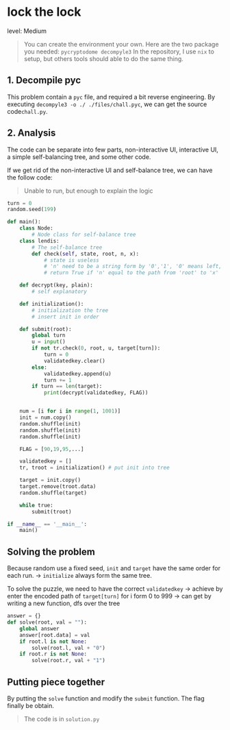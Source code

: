 # lock the lock
level: Medium

> You can create the environment your own. Here are the two package you needed:
> `pycryptodome decompyle3`
> In the repository, I use `nix` to setup, but others tools should able to do the same thing.

## 1. Decompile pyc
This problem contain a `pyc` file, and required a bit reverse engineering.
By executing `decompyle3 -o ./ ./files/chall.pyc`, we can get the source code`chall.py`.

## 2. Analysis
The code can be separate into few parts, non-interactive UI, interactive UI, a simple self-balancing tree, and some other code.

If we get rid of the non-interactive UI and self-balance tree, we can have the follow code:
> Unable to run, but enough to explain the logic

```python
turn = 0
random.seed(199)

def main():
    class Node:
        # Node class for self-balance tree
    class lendis:
        # The self-balance tree
        def check(self, state, root, n, x):
            # state is useless
            # 'n' need to be a string form by '0','1', '0' means left, '1' means right
            # return True if 'n' equal to the path from 'root' to 'x'

    def decrypt(key, plain):
        # self explanatory

    def initialization():
        # initialization the tree
        # insert init in order

    def submit(root):
        global turn
        u = input()
        if not tr.check(0, root, u, target[turn]):
            turn = 0
            validatedkey.clear()
        else:
            validatedkey.append(u)
            turn += 1
        if turn == len(target):
            print(decrypt(validatedkey, FLAG))


    num = [i for i in range(1, 1001)]
    init = num.copy()
    random.shuffle(init)
    random.shuffle(init)
    random.shuffle(init)

    FLAG = [90,19,95,...]

    validatedkey = []
    tr, troot = initialization() # put init into tree

    target = init.copy()
    target.remove(troot.data)
    random.shuffle(target)

    while true:
        submit(troot)

if __name__ == '__main__':
    main()
```

## Solving the problem
Because random use a fixed seed, `init` and `target` have the same order for each run.
-> `initialize` always form the same tree.

To solve the puzzle, we need to have the correct `validatedkey`
-> achieve by enter the encoded path of `target[turn]` for i form 0 to 999
-> can get by writing a new function, dfs over the tree
```python
answer = {}
def solve(root, val = ""):
    global answer
    answer[root.data] = val
    if root.l is not None:
        solve(root.l, val + "0")
    if root.r is not None:
        solve(root.r, val + "1")
```

## Putting piece together
By putting the `solve` function and modify the `submit` function.
The flag finally be obtain.
> The code is in `solution.py`
